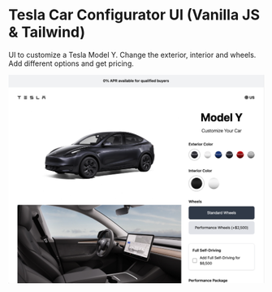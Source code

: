 # Tesla Car Configurator UI (Vanilla JS & Tailwind)

UI to customize a Tesla Model Y. Change the exterior, interior and wheels. Add different options and get pricing.

<img src="./images/screen.jpg" />